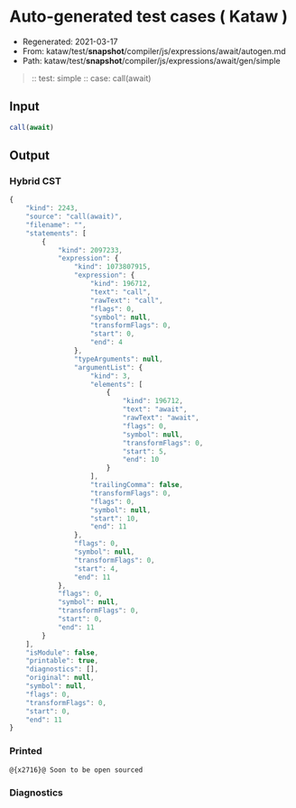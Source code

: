 # Auto-generated test cases ( Kataw )
- Regenerated: 2021-03-17
- From: kataw/test/__snapshot__/compiler/js/expressions/await/autogen.md
- Path: kataw/test/__snapshot__/compiler/js/expressions/await/gen/simple
> :: test: simple
> :: case: call(await)
## Input

`````js
call(await)
`````

## Output

### Hybrid CST

```javascript
{
    "kind": 2243,
    "source": "call(await)",
    "filename": "",
    "statements": [
        {
            "kind": 2097233,
            "expression": {
                "kind": 1073807915,
                "expression": {
                    "kind": 196712,
                    "text": "call",
                    "rawText": "call",
                    "flags": 0,
                    "symbol": null,
                    "transformFlags": 0,
                    "start": 0,
                    "end": 4
                },
                "typeArguments": null,
                "argumentList": {
                    "kind": 3,
                    "elements": [
                        {
                            "kind": 196712,
                            "text": "await",
                            "rawText": "await",
                            "flags": 0,
                            "symbol": null,
                            "transformFlags": 0,
                            "start": 5,
                            "end": 10
                        }
                    ],
                    "trailingComma": false,
                    "transformFlags": 0,
                    "flags": 0,
                    "symbol": null,
                    "start": 10,
                    "end": 11
                },
                "flags": 0,
                "symbol": null,
                "transformFlags": 0,
                "start": 4,
                "end": 11
            },
            "flags": 0,
            "symbol": null,
            "transformFlags": 0,
            "start": 0,
            "end": 11
        }
    ],
    "isModule": false,
    "printable": true,
    "diagnostics": [],
    "original": null,
    "symbol": null,
    "flags": 0,
    "transformFlags": 0,
    "start": 0,
    "end": 11
}
```

### Printed

```javascript
@{x2716}@ Soon to be open sourced
```

### Diagnostics

```javascript

```

